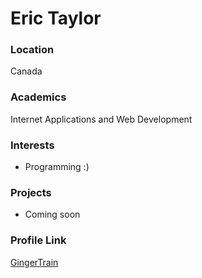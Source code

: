 # Eric Taylor

### Location

Canada

### Academics

Internet Applications and Web Development

### Interests

- Programming :)

### Projects

- Coming soon

### Profile Link

[GingerTrain](https://github.com/GingerTrain)
